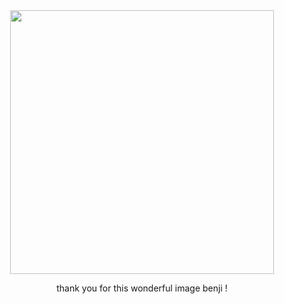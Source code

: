 <div id="header" align="center">

<img src="https://i.postimg.cc/G3BBnw5L/Untitled147-20250222212401.png" width='422' height='422'>

<div id="header" align="center">

thank you for this wonderful image benji !
